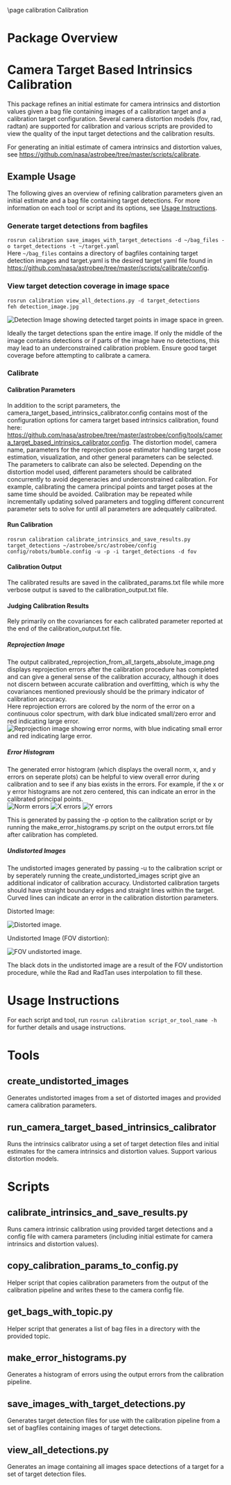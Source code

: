 \page calibration Calibration

# Package Overview
# Camera Target Based Intrinsics Calibration 
This package refines an initial estimate for camera intrinsics and distortion values given a bag file containing images of a calibration target and a calibration target configuration.
Several camera distortion models (fov, rad, radtan) are supported for calibration and various scripts are provided to view the quality of the input target detections and the calibration results. <br />

For generating an initial estimate of camera intrinsics and distortion values, see https://github.com/nasa/astrobee/tree/master/scripts/calibrate.

## Example Usage
The following gives an overview of refining calibration parameters given an initial estimate and a bag file containing target detections. 
For more information on each tool or script and its options, see [Usage Instructions](#usage-instructions). 
### Generate target detections from bagfiles
`rosrun calibration save_images_with_target_detections -d ~/bag_files -o target_detections -t ~/target.yaml` <br /> 
Here `~/bag_files` contains a directory of bagfiles containing target detection images and target.yaml is the desired target yaml file found in https://github.com/nasa/astrobee/tree/master/scripts/calibrate/config.
### View target detection coverage in image space
`rosrun calibration view_all_detections.py -d target_detections`<br /> 
`feh detection_image.jpg`<br /> 

![Detection Image showing detected target points in image space in green.](/doc/images/calibration/detection_image.jpg)

Ideally the target detections span the entire image. If only the middle of the image contains detections or if parts of the image have no detections, this may lead to an underconstrained calibration problem.  Ensure good target coverage before attempting to calibrate a camera. <br />
### Calibrate
#### Calibration Parameters 
In addition to the script parameters, the camera_target_based_intrinsics_calibrator.config contains most of the configuration options for camera target based intrinsics calibration, found here: https://github.com/nasa/astrobee/tree/master/astrobee/config/tools/camera_target_based_intrinsics_calibrator.config.  The distortion model, camera name, parameters for the reprojection pose estimator handling target pose estimation, visualization, and other general parameters can be selected. <br />
The parameters to calibrate can also be selected.  Depending on the distortion model used, different parameters should be calibrated concurrently to avoid degeneracies and underconstrained calibration.  For example, calibrating the camera principal points and target poses at the same time should be avoided.  Calibration may be repeated while incrementally updating solved parameters and toggling different concurrent parameter sets to solve for until all parameters are adequately calibrated.  
#### Run Calibration
`rosrun calibration calibrate_intrinsics_and_save_results.py target_detections ~/astrobee/src/astrobee/config config/robots/bumble.config -u -p -i target_detections -d fov` <br />
#### Calibration Output
The calibrated results are saved in the calibrated_params.txt file while more verbose output is saved to the calibration_output.txt file.  
#### Judging Calibration Results
Rely primarily on the covariances for each calibrated parameter reported at the end of the calibration_output.txt file. <br />
##### Reprojection Image
The output calibrated_reprojection_from_all_targets_absolute_image.png displays reprojection errors after the calibration procedure has completed and can give a general sense of the calibration accuracy, although it does not discern between accurate calibration and overfitting, which is why the covariances mentioned previously should be the primary indicator of calibration accuracy.<br />
Here reprojection errors are colored by the norm of the error on a continuous color spectrum, with dark blue indicated small/zero error and red indicating large error.  
![Reprojection image showing error norms, with blue indicating small error and red indicating large error.](/doc/images/calibration/calibrated_reprojection_from_all_targets_absolute_image.png)

##### Error Histogram
The generated error histogram (which displays the overall norm, x, and y errors on seperate plots) can be helpful to view overall error during calibration and to see if any bias exists in the errors.  For example, if the x or y error histograms are not zero centered, this can indicate an error in the calibrated principal points. <br />
![Norm errors](/doc/images/calibration/norm_errors.png) 
![X errors](/doc/images/calibration/x_errors.png) 
![Y errors](/doc/images/calibration/y_errors.png) 

This is generated by passing the -p option to the calibration script or by running the make_error_histograms.py script on the output errors.txt file after calibration has completed.

##### Undistorted Images
The undistorted images generated by passing -u to the calibration script or by seperately running the create_undistorted_images script give an additional indicator of calibration accuracy.  Undistorted calibration targets should have straight boundary edges and straight lines within the target.  Curved lines can indicate an error in the calibration distortion parameters. <br />

Distorted Image:

![Distorted image.](/doc/images/calibration/distorted.png) 

Undistorted Image (FOV distortion):

![FOV undistorted image.](/doc/images/calibration/fov_undistorted.png) 

The black dots in the undistorted image are a result of the FOV undistortion procedure, while the Rad and RadTan uses interpolation to fill these. 

# Usage Instructions
For each script and tool, run `rosrun calibration script_or_tool_name -h` for further details and
usage instructions.

# Tools
## create_undistorted_images 
Generates undistorted images from a set of distorted images and provided camera calibration parameters.

## run_camera_target_based_intrinsics_calibrator
Runs the intrinsics calibrator using a set of target detection files and initial estimates
for the camera intrinsics and distortion values.  Support various distortion models.

# Scripts
## calibrate_intrinsics_and_save_results.py  
Runs camera intrinsic calibration using provided target detections and a config file with camera
parameters (including initial estimate for camera intrinsics and distortion values).

## copy_calibration_params_to_config.py      
Helper script that copies calibration parameters from the output of the 
calibration pipeline and writes these to the camera config file.

## get_bags_with_topic.py    
Helper script that generates a list of bag files in a directory
with the provided topic. 

## make_error_histograms.py
Generates a histogram of errors using the output errors from 
the calibration pipeline.

## save_images_with_target_detections.py
Generates target detection files for use with the calibration 
pipeline from a set of bagfiles containing images of target detections. 

## view_all_detections.py
Generates an image containing all images space detections of a target
for a set of target detection files.
